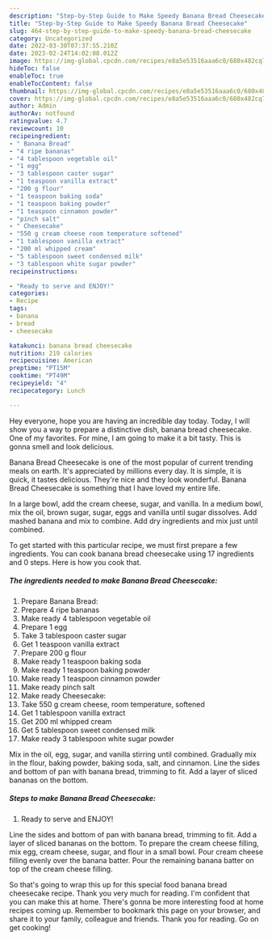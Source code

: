 ```yaml
---
description: "Step-by-Step Guide to Make Speedy Banana Bread Cheesecake"
title: "Step-by-Step Guide to Make Speedy Banana Bread Cheesecake"
slug: 464-step-by-step-guide-to-make-speedy-banana-bread-cheesecake
category: Uncategorized
date: 2022-03-30T07:37:55.210Z
date: 2023-02-24T14:02:08.012Z
image: https://img-global.cpcdn.com/recipes/e8a5e53516aaa6c0/680x482cq70/banana-bread-cheesecake-recipe-main-photo.jpg
hideToc: false
enableToc: true
enableTocContent: false
thumbnail: https://img-global.cpcdn.com/recipes/e8a5e53516aaa6c0/680x482cq70/banana-bread-cheesecake-recipe-main-photo.jpg
cover: https://img-global.cpcdn.com/recipes/e8a5e53516aaa6c0/680x482cq70/banana-bread-cheesecake-recipe-main-photo.jpg
author: Admin
authorAv: notfound
ratingvalue: 4.7
reviewcount: 10
recipeingredient:
- " Banana Bread"
- "4 ripe bananas"
- "4 tablespoon vegetable oil"
- "1 egg"
- "3 tablespoon caster sugar"
- "1 teaspoon vanilla extract"
- "200 g flour"
- "1 teaspoon baking soda"
- "1 teaspoon baking powder"
- "1 teaspoon cinnamon powder"
- "pinch salt"
- " Cheesecake"
- "550 g cream cheese room temperature softened"
- "1 tablespoon vanilla extract"
- "200 ml whipped cream"
- "5 tablespoon sweet condensed milk"
- "3 tablespoon white sugar powder"
recipeinstructions:

- "Ready to serve and ENJOY!"
categories:
- Recipe
tags:
- banana
- bread
- cheesecake

katakunci: banana bread cheesecake 
nutrition: 219 calories
recipecuisine: American
preptime: "PT15M"
cooktime: "PT49M"
recipeyield: "4"
recipecategory: Lunch

---
```



Hey everyone, hope you are having an incredible day today. Today, I will show you a way to prepare a distinctive dish, banana bread cheesecake. One of my favorites. For mine, I am going to make it a bit tasty. This is gonna smell and look delicious.

Banana Bread Cheesecake is one of the most popular of current trending meals on earth. It's appreciated by millions every day. It is simple, it is quick, it tastes delicious. They're nice and they look wonderful. Banana Bread Cheesecake is something that I have loved my entire life.

In a large bowl, add the cream cheese, sugar, and vanilla. In a medium bowl, mix the oil, brown sugar, sugar, eggs and vanilla until sugar dissolves. Add mashed banana and mix to combine. Add dry ingredients and mix just until combined.


To get started with this particular recipe, we must first prepare a few ingredients. You can cook banana bread cheesecake using 17 ingredients and 0 steps. Here is how you cook that.

<!--inarticleads1-->

##### The ingredients needed to make Banana Bread Cheesecake:

1. Prepare  Banana Bread:
1. Prepare 4 ripe bananas
1. Make ready 4 tablespoon vegetable oil
1. Prepare 1 egg
1. Take 3 tablespoon caster sugar
1. Get 1 teaspoon vanilla extract
1. Prepare 200 g flour
1. Make ready 1 teaspoon baking soda
1. Make ready 1 teaspoon baking powder
1. Make ready 1 teaspoon cinnamon powder
1. Make ready pinch salt
1. Make ready  Cheesecake:
1. Take 550 g cream cheese, room temperature, softened
1. Get 1 tablespoon vanilla extract
1. Get 200 ml whipped cream
1. Get 5 tablespoon sweet condensed milk
1. Make ready 3 tablespoon white sugar powder


Mix in the oil, egg, sugar, and vanilla stirring until combined. Gradually mix in the flour, baking powder, baking soda, salt, and cinnamon. Line the sides and bottom of pan with banana bread, trimming to fit. Add a layer of sliced bananas on the bottom. 

<!--inarticleads2-->

##### Steps to make Banana Bread Cheesecake:


1. Ready to serve and ENJOY!

Line the sides and bottom of pan with banana bread, trimming to fit. Add a layer of sliced bananas on the bottom. To prepare the cream cheese filling, mix egg, cream cheese, sugar, and flour in a small bowl. Pour cream cheese filling evenly over the banana batter. Pour the remaining banana batter on top of the cream cheese filling. 

So that's going to wrap this up for this special food banana bread cheesecake recipe. Thank you very much for reading. I'm confident that you can make this at home. There's gonna be more interesting food at home recipes coming up. Remember to bookmark this page on your browser, and share it to your family, colleague and friends. Thank you for reading. Go on get cooking!
